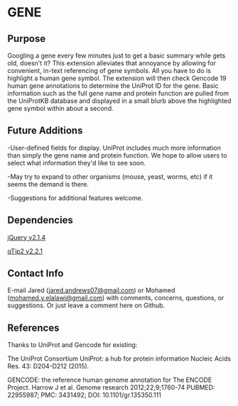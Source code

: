 # GENE

## Purpose

Googling a gene every few minutes just to get a basic summary while gets old, doesn't it? This extension alleviates that annoyance by allowing for convenient, in-text referencing of gene symbols. All you have to do is highlight a human gene symbol. The extension will then check Gencode 19 human gene annotations to determine the UniProt ID for the gene. Basic information such as the full gene name and protein function are pulled from the UniProtKB database and displayed in a small blurb above the highlighted gene symbol within about a second. 

## Future Additions

-User-defined fields for display. UniProt includes much more information than simply the gene name and protein function. We hope to allow users to select what information they'd like to see soon.

-May try to expand to other organisms (mouse, yeast, worms, etc) if it seems the demand is there.

-Suggestions for additional features welcome.

## Dependencies
[jQuery v2.1.4](https://jquery.com/)

[qTip2 v2.2.1](http://qtip2.com/)

## Contact Info

E-mail Jared (jared.andrews07@gmail.com) or Mohamed (mohamed.y.elalawi@gmail.com) with comments, concerns, questions, or suggestions. Or just leave a comment here on Github.

## References

Thanks to UniProt and Gencode for existing:

The UniProt Consortium
UniProt: a hub for protein information
Nucleic Acids Res. 43: D204-D212 (2015).

GENCODE: the reference human genome annotation for The ENCODE Project.
Harrow J et al.
Genome research 2012;22;9;1760-74
PUBMED: 22955987; PMC: 3431492; DOI: 10.1101/gr.135350.111
